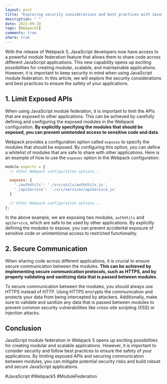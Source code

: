```yaml
---
layout: post
title: "Exploring security considerations and best practices with JavaScript Module Federation in Webpack 5"
description: " "
date: 2023-09-18
tags: [Webpack5]
comments: true
share: true
---
```


With the release of Webpack 5, JavaScript developers now have access to a powerful module federation feature that allows them to share code across different JavaScript applications. This new capability opens up exciting possibilities for creating modular, scalable, and maintainable applications. However, it is important to keep security in mind when using JavaScript module federation. In this article, we will explore the security considerations and best practices to ensure the safety of your applications.

## 1. Limit Exposed APIs

When using JavaScript module federation, it is important to limit the APIs that are exposed to other applications. This can be achieved by carefully defining and configuring the exposed modules in the Webpack configuration. **By explicitly specifying the modules that should be exposed, you can prevent unintended access to sensitive code and data**.

Webpack provides a configuration option called `exposes` to specify the modules that should be exposed. By configuring this option, you can define a whitelist of modules that are safe to share with other applications. Here is an example of how to use the `exposes` option in the Webpack configuration:

```javascript
module.exports = {
  // Other Webpack configuration options...

  exposes: {
    './authUtils': './src/utils/authUtils.js',
    './apiService': './src/services/apiService.js'
  }

  // Other Webpack configuration options...
};
```

In the above example, we are exposing two modules, `authUtils` and `apiService`, which are safe to be used by other applications. By explicitly defining the modules to expose, you can prevent accidental exposure of sensitive code or unintentional access to restricted functionality.

## 2. Secure Communication

When sharing code across different applications, it is crucial to ensure secure communication between the modules. **This can be achieved by implementing secure communication protocols, such as HTTPS, and by properly validating and sanitizing data that is passed between modules**.

To secure communication between the modules, you should always use HTTPS instead of HTTP. Using HTTPS encrypts the communication and protects your data from being intercepted by attackers. Additionally, make sure to validate and sanitize any data that is passed between modules to prevent common security vulnerabilities like cross-site scripting (XSS) or injection attacks.

## Conclusion

JavaScript module federation in Webpack 5 opens up exciting possibilities for creating modular and scalable applications. However, it is important to consider security and follow best practices to ensure the safety of your applications. By limiting exposed APIs and securing communication between modules, you can mitigate potential security risks and build robust and secure JavaScript applications.

#JavaScript #Webpack5 #ModuleFederation